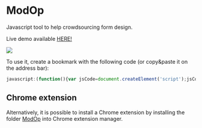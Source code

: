 # ModOp
Javascript tool to help crowdsourcing form design. 

Live demo available [HERE!](https://alessandrochecco.github.io/ModOp)

![](out.gif)


To use it, create a bookmark with the following code (or copy&paste it on the address bar):
```javascript
javascript:(function(){var jsCode=document.createElement('script');jsCode.setAttribute('src','https://raw.githubusercontent.com/AlessandroChecco/ModOp/master/ModOp.js');document.body.appendChild(jsCode);}());
```

## Chrome extension
Alternatively, it is possible to install a Chrome extension by installing the folder [ModOp](ModOp) into Chrome extension manager.

